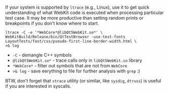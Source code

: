 If your system is supported by `ltrace` (e.g., Linux), use it to get quick understanding of what WebKit code is executed when processing particular test case. It may be more productive than setting random prints or breakpoints if you don't know where to start.

```
ltrace -C -e '*WebCore*@libQt5WebKit.so*' \
WebKitBuild/Release/bin/QtTestBrowser -use-test-fonts LayoutTests/fast/css/pseudo-first-line-border-width.html \
>& log
```

* `-C` - demangle C++ symbols
* `@libQt5WebKit.so*` - trace calls only in `libQt5WebKit.so` library
* `*WebCore*` - filter out symbols that are not from `WebCore`
* `>& log` - save eerything to file for further analysis with `grep` :)

BTW, don't forget that `strace` utility (or similar, like `sysdig`, `dtruss`) is useful if you are interested in syscalls.